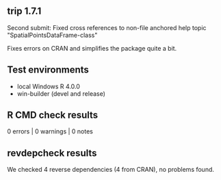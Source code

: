 ## trip 1.7.1

Second submit: Fixed cross references to non-file anchored help topic "SpatialPointsDataFrame-class"

Fixes errors on CRAN and simplifies the package quite a bit. 

## Test environments

* local Windows R 4.0.0
* win-builder (devel and release)

## R CMD check results

0 errors | 0 warnings | 0 notes

## revdepcheck results

We checked 4 reverse dependencies (4 from CRAN), no problems found. 

